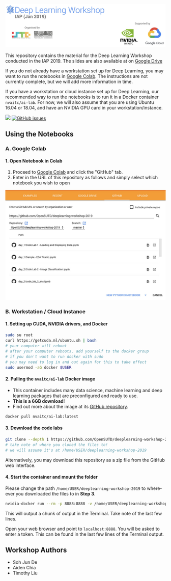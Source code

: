 ![](images/dl-iap-header.jpg)

This repository contains the material for the Deep Learning Workshop conducted in the IAP 2019. The slides are also available at on [Google Drive](bit.ly/dl-iap-1) 

If you do not already have a workstation set up for Deep Learning, you may want to run the notebooks in [Google Colab](https://colab.research.google.com/). The instructions are not currently complete, but we will add more information in time.

If you have a workstation or cloud instance set up for Deep Learning, our recommended way to run the notebooks is to run it in a Docker container `nvaitc/ai-lab`. For now, we will also assume that you are using Ubuntu 16.04 or 18.04, and have an NVIDIA GPU card in your workstation/instance. 

![](https://img.shields.io/github/license/opensutd/deeplearning-workshop-2019.svg) [![GitHub issues](https://img.shields.io/github/issues/OpenSUTD/deeplearning-workshop-2019.svg)](https://github.com/OpenSUTD/deeplearning-workshop-2019/issues)

## Using the Notebooks

### A. Google Colab

#### 1. Open Notebook in Colab

1. Proceed to [Google Colab](https://colab.research.google.com) and click the "GitHub" tab.
2. Enter in the URL of this repository as follows and simply select which notebook you wish to open

![](images/colab_1.jpg)

### B. Workstation / Cloud Instance

#### 1. Setting up CUDA, NVIDIA drivers, and Docker

```bash
sudo su root
curl https://getcuda.ml/ubuntu.sh | bash
# your computer will reboot
# after your computer reboots, add yourself to the docker group
# if you don't want to run docker with sudo
# you may need to log in and out again for this to take effect
sudo usermod -aG docker $USER
```

#### 2. Pulling the `nvaitc/ai-lab` Docker image

* This container includes many data science, machine learning and deep learning packages that are preconfigured and ready to use.
* **This is a 6GB download**!
* Find out more about the image at its [GitHub repository](https://github.com/NVAITC/ai-lab).

```bash
docker pull nvaitc/ai-lab:latest
```

#### 3. Download the code labs

```bash
git clone --depth 1 https://github.com/OpenSUTD/deeplearning-workshop-2019
# take note of where you cloned the files to!
# we will assume it's at /home/USER/deeplearning-workshop-2019
```

Alternatively, you may download this repository as a zip file from the GitHub web interface.

#### 4. Start the container and mount the folder

Please change the path `/home/USER/deeplearning-workshop-2019` to where-ever you downloaded the files to in **Step 3**.

```bash
nvidia-docker run --rm -p 8888:8888 -v /home/USER/deeplearning-workshop-2019:/home/jovyan/ nvaitc/ai-lab
```

This will output a chunk of output in the Terminal. Take note of the last few lines.

Open your web browser and point to `localhost:8888`. You will be asked to enter a token. This can be found in the last few lines of the Terminal output.

## Workshop Authors

* Soh Jun De
* Aiden Chia
* Timothy Liu
